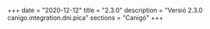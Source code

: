 +++
date        = "2020-12-12"
title       = "2.3.0"
description = "Versió 2.3.0 canigo.integration.dni.pica"
sections    = "Canigó"
+++